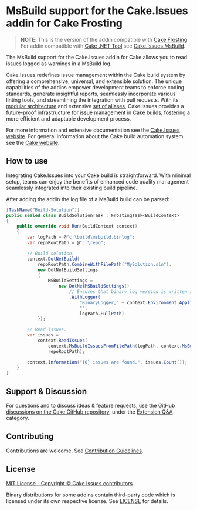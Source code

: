# MsBuild support for the Cake.Issues addin for Cake Frosting

> **NOTE**:
> This is the version of the addin compatible with [Cake Frosting].
> For addin compatible with [Cake .NET Tool] see [Cake.Issues.MsBuild](https://www.nuget.org/packages/Cake.Issues.MsBuild).

The MsBuild support for the Cake.Issues addin for Cake allows you to read issues logged as warnings in a MsBuild log.

Cake.Issues redefines issue management within the Cake build system by offering a comprehensive, universal, and extensible solution.
The unique capabilities of the addins empower development teams to enforce coding standards, generate insightful reports,
seamlessly incorporate various linting tools, and streamlining the integration with pull requests.
With its [modular architecture] and extensive [set of aliases], Cake.Issues provides a future-proof infrastructure for issue management
in Cake builds, fostering a more efficient and adaptable development process.

For more information and extensive documentation see the [Cake.Issues website](https://cakeissues.net).
For general information about the Cake build automation system see the [Cake website](http://cakebuild.net).

## How to use

Integrating Cake.Issues into your Cake build is straightforward.
With minimal setup, teams can enjoy the benefits of enhanced code quality management seamlessly integrated into their existing build pipeline.

After adding the addin the log file of a MsBuild build can be parsed:

```csharp
[TaskName("Build-Solution")]
public sealed class BuildSolutionTask : FrostingTask<BuildContext>
{
    public override void Run(BuildContext context)
    {
        var logPath = @"c:\build\msbuild.binlog";
        var repoRootPath = @"c:\repo";

        // Build solution.
        context.DotNetBuild(
            repoRootPath.CombineWithFilePath("MySolution.sln"),
            new DotNetBuildSettings
            {
                MSBuildSettings =
                    new DotNetMSBuildSettings()
                        // Ensures that binary log version is written in a version compatible with Cake.Issues.MsBuild.
                        .WithLogger(
                            "BinaryLogger," + context.Environment.ApplicationRoot.CombineWithFilePath("StructuredLogger.dll"),
                            "",
                            logPath.FullPath)
            });

        // Read issues.
        var issues =
            context.ReadIssues(
                context.MsBuildIssuesFromFilePath(logPath, context.MsBuildBinaryLogFileFormat),
                repoRootPath);

        context.Information("{0} issues are found.", issues.Count());
    }
}
```

## Support & Discussion

For questions and to discuss ideas & feature requests, use the [GitHub discussions on the Cake GitHub repository](https://github.com/cake-build/cake/discussions), under the [Extension Q&A](https://github.com/orgs/cake-build/discussions/categories/extension-q-a) category.

## Contributing

Contributions are welcome. See [Contribution Guidelines](https://github.com/cake-contrib/Cake.Issues/blob/develop/CONTRIBUTING.md).

## License

[MIT License - Copyright © Cake Issues contributors](LICENSE)

Binary distributions for some addins contain third-party code which is licensed under its own respective license.
See [LICENSE](https://github.com/cake-contrib/Cake.Issues/blob/develop/LICENSE) for details.

[modular architecture]: https://cakeissues.net/docs/fundamentals/architecture
[set of aliases]: https://cakeissues.net/dsl/
[Cake Frosting]: https://cakebuild.net/docs/running-builds/runners/cake-frosting
[Cake .NET Tool]: https://cakebuild.net/docs/running-builds/runners/dotnet-tool
